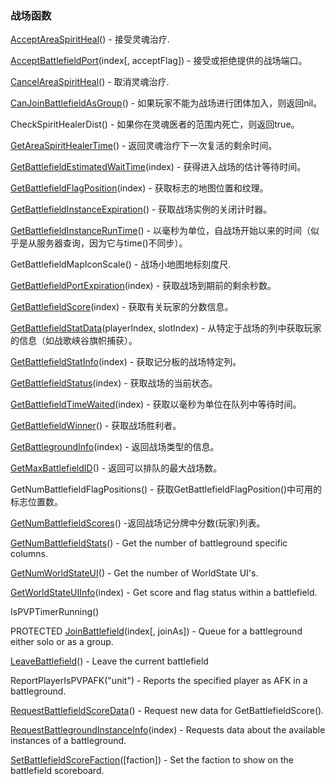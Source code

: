 ### 战场函数

[AcceptAreaSpiritHeal](https://wow.gamepedia.com/API_AcceptAreaSpiritHeal)\(\) - 接受灵魂治疗.

[AcceptBattlefieldPort](https://wow.gamepedia.com/API_AcceptBattlefieldPort)\(index\[, acceptFlag\]\) - 接受或拒绝提供的战场端口。

[CancelAreaSpiritHeal](https://wow.gamepedia.com/API_CancelAreaSpiritHeal)\(\) - 取消灵魂治疗.

[CanJoinBattlefieldAsGroup](https://wow.gamepedia.com/API_CanJoinBattlefieldAsGroup)\(\) - 如果玩家不能为战场进行团体加入，则返回nil。

CheckSpiritHealerDist\(\) - 如果你在灵魂医者的范围内死亡，则返回true。

[GetAreaSpiritHealerTime](https://wow.gamepedia.com/API_GetAreaSpiritHealerTime)\(\) - 返回灵魂治疗下一次复活的剩余时间。

[GetBattlefieldEstimatedWaitTime](https://wow.gamepedia.com/API_GetBattlefieldEstimatedWaitTime)\(index\) - 获得进入战场的估计等待时间。

[GetBattlefieldFlagPosition](https://wow.gamepedia.com/API_GetBattlefieldFlagPosition)\(index\) - 获取标志的地图位置和纹理。

[GetBattlefieldInstanceExpiration](https://wow.gamepedia.com/API_GetBattlefieldInstanceExpiration)\(\) - 获取战场实例的关闭计时器。

[GetBattlefieldInstanceRunTime](https://wow.gamepedia.com/API_GetBattlefieldInstanceRunTime)\(\) - 以毫秒为单位，自战场开始以来的时间（似乎是从服务器查询，因为它与time\(\)不同步）。

GetBattlefieldMapIconScale\(\) - 战场小地图地标刻度尺.

[GetBattlefieldPortExpiration](https://wow.gamepedia.com/API_GetBattlefieldPortExpiration)\(index\) - 获取战场到期前的剩余秒数。

[GetBattlefieldScore](https://wow.gamepedia.com/API_GetBattlefieldScore)\(index\) - 获取有关玩家的分数信息。

[GetBattlefieldStatData](https://wow.gamepedia.com/API_GetBattlefieldStatData)\(playerIndex, slotIndex\) - 从特定于战场的列中获取玩家的信息（如战歌峡谷旗帜捕获）。

[GetBattlefieldStatInfo](https://wow.gamepedia.com/API_GetBattlefieldStatInfo)\(index\) - 获取记分板的战场特定列。

[GetBattlefieldStatus](https://wow.gamepedia.com/API_GetBattlefieldStatus)\(index\) - 获取战场的当前状态。

[GetBattlefieldTimeWaited](https://wow.gamepedia.com/API_GetBattlefieldTimeWaited)\(index\) - 获取以毫秒为单位在队列中等待时间。

[GetBattlefieldWinner](https://wow.gamepedia.com/API_GetBattlefieldWinner)\(\) - 获取战场胜利者。

[GetBattlegroundInfo](https://wow.gamepedia.com/API_GetBattlegroundInfo)\(index\) - 返回战场类型的信息。

[GetMaxBattlefieldID](https://wow.gamepedia.com/API_GetMaxBattlefieldID)\(\) - 返回可以排队的最大战场数。

GetNumBattlefieldFlagPositions\(\) - 获取GetBattlefieldFlagPosition\(\)中可用的标志位置数。

[GetNumBattlefieldScores](https://wow.gamepedia.com/API_GetNumBattlefieldScores)\(\) -返回战场记分牌中分数\(玩家\)列表。

[GetNumBattlefieldStats](https://wow.gamepedia.com/API_GetNumBattlefieldStats)\(\) - Get the number of battleground specific columns.

[GetNumWorldStateUI](https://wow.gamepedia.com/API_GetNumWorldStateUI)\(\) - Get the number of WorldState UI's.

[GetWorldStateUIInfo](https://wow.gamepedia.com/API_GetWorldStateUIInfo)\(index\) - Get score and flag status within a battlefield.

IsPVPTimerRunning\(\)

PROTECTED [JoinBattlefield](https://wow.gamepedia.com/API_JoinBattlefield)\(index\[, joinAs\]\) - Queue for a battleground either solo or as a group.

[LeaveBattlefield](https://wow.gamepedia.com/API_LeaveBattlefield)\(\) - Leave the current battlefield

ReportPlayerIsPVPAFK\("unit"\) - Reports the specified player as AFK in a battleground.

[RequestBattlefieldScoreData](https://wow.gamepedia.com/API_RequestBattlefieldScoreData)\(\) - Request new data for GetBattlefieldScore\(\).

[RequestBattlegroundInstanceInfo](https://wow.gamepedia.com/API_RequestBattlegroundInstanceInfo)\(index\) - Requests data about the available instances of a battleground.

[SetBattlefieldScoreFaction](https://wow.gamepedia.com/API_SetBattlefieldScoreFaction)\(\[faction\]\) - Set the faction to show on the battlefield scoreboard.

